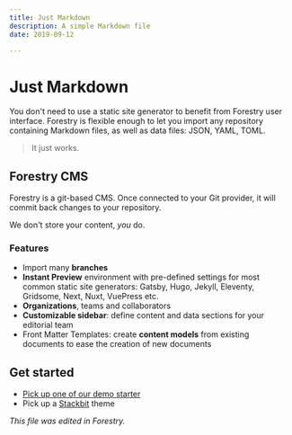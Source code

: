 ```yaml
---
title: Just Markdown
description: A simple Markdown file
date: 2019-09-12

---
```

# Just Markdown

You don't need to use a static site generator to benefit from Forestry user interface. Forestry is flexible enough to let you import any repository containing Markdown files, as well as data files: JSON, YAML, TOML.

> It just works.

## Forestry CMS

Forestry is a git-based CMS. Once connected to your Git provider, it will commit back changes to your repository.

 We don't store your content, _you_ do. 

### Features

* Import many **branches**
* **Instant Preview** environment with pre-defined settings for most common static site generators: Gatsby, Hugo, Jekyll, Eleventy, Gridsome, Next, Nuxt, VuePress etc.
* **Organizations**, teams and collaborators
* **Customizable sidebar**: define content and data sections for your editorial team
* Front Matter Templates: create **content models** from existing documents to ease the creation of new documents

## Get started

* [Pick up one of our demo starter](https://forestry.io/starters)
* Pick up a [Stackbit](https://stackbit.com) theme

_This file was edited in Forestry._